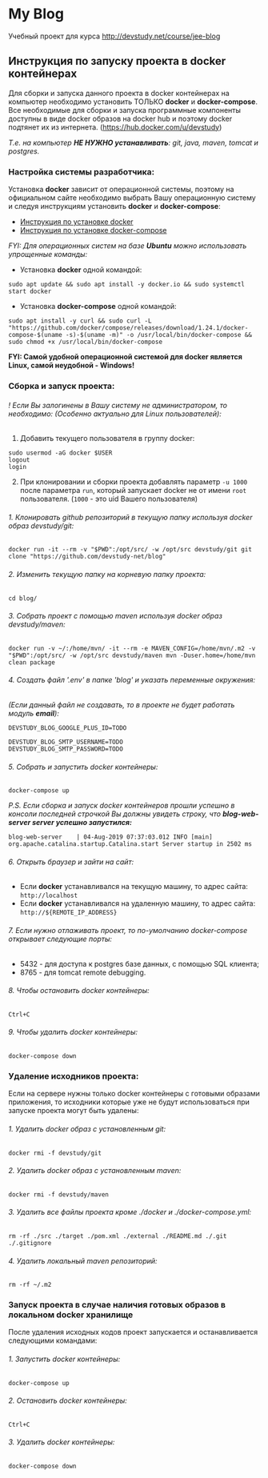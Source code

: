 # My Blog

Учебный проект для курса http://devstudy.net/course/jee-blog

## Инструкция по запуску проекта в docker контейнерах

Для сборки и запуска данного проекта в docker контейнерах на компьютер необходимо установить ТОЛЬКО **docker** и **docker-compose**. 
Все необходимые для сборки и запуска программные компоненты доступны в виде docker образов на docker hub и поэтому docker подтянет их из интернета. 
(https://hub.docker.com/u/devstudy)

*Т.е. на компьютер **НЕ НУЖНО устанавливать**: git, java, maven, tomcat и postgres.*


### Настройка системы разработчика:

Установка **docker** зависит от операционной системы, поэтому на официальном сайте необходимо выбрать Вашу операционную систему и 
следуя инструкциям установить **docker** и **docker-compose**:

* [Инструкция по установке docker](https://docs.docker.com/install/#supported-platforms)
* [Инструкция по установке docker-compose](https://docs.docker.com/compose/install/#install-compose)

*FYI: Для операционных систем на базе **Ubuntu** можно использовать упрощенные команды:*

* Установка **docker** одной командой: 
~~~~
sudo apt update && sudo apt install -y docker.io && sudo systemctl start docker
~~~~
* Установка **docker-compose** одной командой: 
~~~~
sudo apt install -y curl && sudo curl -L "https://github.com/docker/compose/releases/download/1.24.1/docker-compose-$(uname -s)-$(uname -m)" -o /usr/local/bin/docker-compose && sudo chmod +x /usr/local/bin/docker-compose
~~~~

**FYI: Самой удобной операционной системой для docker является Linux, самой неудобной - Windows!**

### Сборка и запуск проекта:

###### ! Если Вы залогинены в Вашу систему не администратором, то необходимо: (Особенно актуально для Linux пользователей):
1. Добавить текущего пользователя в группу docker:
~~~~
sudo usermod -aG docker $USER
logout
login
~~~~
2. При клонировании и сборки проекта добавлять параметр `-u 1000` после параметра `run`, который запускает docker не от имени `root` пользователя.
(`1000` - это uid Вашего пользователя)

###### 1. Клонировать github репозиторий в текущую папку используя docker образ devstudy/git:
~~~~
docker run -it --rm -v "$PWD":/opt/src/ -w /opt/src devstudy/git git clone "https://github.com/devstudy-net/blog"
~~~~
###### 2. Изменить текущую папку на корневую папку проекта:
~~~~
cd blog/
~~~~
###### 3. Собрать проект с помощью maven используя docker образ devstudy/maven:
~~~~
docker run -v ~/:/home/mvn/ -it --rm -e MAVEN_CONFIG=/home/mvn/.m2 -v "$PWD":/opt/src/ -w /opt/src devstudy/maven mvn -Duser.home=/home/mvn clean package
~~~~
###### 4. Создать файл '.env' в папке 'blog' и указать переменные окружения:
*(Если данный файл не создавать, то в проекте не будет работать модуль **email**):*
~~~~
DEVSTUDY_BLOG_GOOGLE_PLUS_ID=TODO

DEVSTUDY_BLOG_SMTP_USERNAME=TODO
DEVSTUDY_BLOG_SMTP_PASSWORD=TODO
~~~~
###### 5. Собрать и запустить docker контейнеры:
~~~~
docker-compose up
~~~~
*P.S. Если сборка и запуск docker контейнеров прошли успешно в консоли последней строчкой Вы должны увидеть строку, что **blog-web-server server успешно запустился:***

`blog-web-server    | 04-Aug-2019 07:37:03.012 INFO [main] org.apache.catalina.startup.Catalina.start Server startup in 2502 ms` 
###### 6. Открыть браузер и зайти на сайт:
* Если **docker** устанавливался на текущую машину, то адрес сайта: `http://localhost`
* Если **docker** устанавливался на удаленную машину, то адрес сайта: `http://${REMOTE_IP_ADDRESS}`
###### 7. Если нужно отлаживать проект, то по-умолчанию docker-compose открывает следующие порты:
* 5432 - для доступа к postgres базе данных, с помощью SQL клиента;
* 8765 - для tomcat remote debugging.
###### 8. Чтобы остановить docker контейнеры:
~~~~
Ctrl+C
~~~~
###### 9. Чтобы удалить docker контейнеры:
~~~~
docker-compose down
~~~~

### Удаление исходников проекта:

Если на сервере нужны только docker контейнеры с готовыми образами приложения, то исходники которые уже не будут использоваться при запуске проекта могут быть удалены:

###### 1. Удалить docker образ с установленным git:
~~~~
docker rmi -f devstudy/git
~~~~
###### 2. Удалить docker образ с установленным maven:
~~~~
docker rmi -f devstudy/maven
~~~~
###### 3. Удалить все файлы проекта кроме ./docker и ./docker-compose.yml:
~~~~
rm -rf ./src ./target ./pom.xml ./external ./README.md ./.git ./.gitignore
~~~~
###### 4. Удалить локальный maven репозиторий:
~~~~
rm -rf ~/.m2
~~~~

### Запуск проекта в случае наличия готовых образов в локальном docker хранилище

После удаления исходных кодов проект запускается и останавливается следующими командами:

###### 1. Запустить docker контейнеры:
~~~~
docker-compose up
~~~~
###### 2. Остановить docker контейнеры:
~~~~
Ctrl+C
~~~~
###### 3. Удалить docker контейнеры:
~~~~
docker-compose down
~~~~